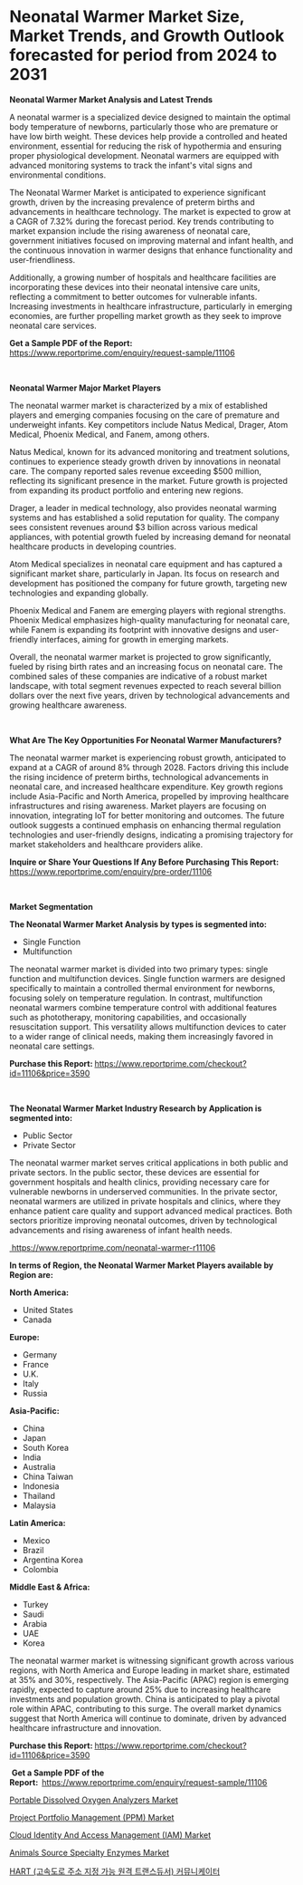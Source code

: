 <p><h1>Neonatal Warmer Market Size, Market Trends, and Growth Outlook forecasted for period from 2024 to 2031</h1></p><p><strong>Neonatal Warmer Market Analysis and Latest Trends</strong></p>
<p><p>A neonatal warmer is a specialized device designed to maintain the optimal body temperature of newborns, particularly those who are premature or have low birth weight. These devices help provide a controlled and heated environment, essential for reducing the risk of hypothermia and ensuring proper physiological development. Neonatal warmers are equipped with advanced monitoring systems to track the infant's vital signs and environmental conditions.</p><p>The Neonatal Warmer Market is anticipated to experience significant growth, driven by the increasing prevalence of preterm births and advancements in healthcare technology. The market is expected to grow at a CAGR of 7.32% during the forecast period. Key trends contributing to market expansion include the rising awareness of neonatal care, government initiatives focused on improving maternal and infant health, and the continuous innovation in warmer designs that enhance functionality and user-friendliness.</p><p>Additionally, a growing number of hospitals and healthcare facilities are incorporating these devices into their neonatal intensive care units, reflecting a commitment to better outcomes for vulnerable infants. Increasing investments in healthcare infrastructure, particularly in emerging economies, are further propelling market growth as they seek to improve neonatal care services.</p></p>
<p><strong>Get a Sample PDF of the Report:&nbsp;</strong> <a href="https://www.reportprime.com/enquiry/request-sample/11106">https://www.reportprime.com/enquiry/request-sample/11106</a></p>
<p>&nbsp;</p>
<p><strong>Neonatal Warmer Major Market Players</strong></p>
<p><p>The neonatal warmer market is characterized by a mix of established players and emerging companies focusing on the care of premature and underweight infants. Key competitors include Natus Medical, Drager, Atom Medical, Phoenix Medical, and Fanem, among others.</p><p>Natus Medical, known for its advanced monitoring and treatment solutions, continues to experience steady growth driven by innovations in neonatal care. The company reported sales revenue exceeding $500 million, reflecting its significant presence in the market. Future growth is projected from expanding its product portfolio and entering new regions.</p><p>Drager, a leader in medical technology, also provides neonatal warming systems and has established a solid reputation for quality. The company sees consistent revenues around $3 billion across various medical appliances, with potential growth fueled by increasing demand for neonatal healthcare products in developing countries.</p><p>Atom Medical specializes in neonatal care equipment and has captured a significant market share, particularly in Japan. Its focus on research and development has positioned the company for future growth, targeting new technologies and expanding globally.</p><p>Phoenix Medical and Fanem are emerging players with regional strengths. Phoenix Medical emphasizes high-quality manufacturing for neonatal care, while Fanem is expanding its footprint with innovative designs and user-friendly interfaces, aiming for growth in emerging markets.</p><p>Overall, the neonatal warmer market is projected to grow significantly, fueled by rising birth rates and an increasing focus on neonatal care. The combined sales of these companies are indicative of a robust market landscape, with total segment revenues expected to reach several billion dollars over the next five years, driven by technological advancements and growing healthcare awareness.</p></p>
<p>&nbsp;</p>
<p><strong>What Are The Key Opportunities For Neonatal Warmer Manufacturers?</strong></p>
<p><p>The neonatal warmer market is experiencing robust growth, anticipated to expand at a CAGR of around 8% through 2028. Factors driving this include the rising incidence of preterm births, technological advancements in neonatal care, and increased healthcare expenditure. Key growth regions include Asia-Pacific and North America, propelled by improving healthcare infrastructures and rising awareness. Market players are focusing on innovation, integrating IoT for better monitoring and outcomes. The future outlook suggests a continued emphasis on enhancing thermal regulation technologies and user-friendly designs, indicating a promising trajectory for market stakeholders and healthcare providers alike.</p></p>
<p><strong>Inquire or Share Your Questions If Any Before Purchasing This Report:</strong> <a href="https://www.reportprime.com/enquiry/pre-order/11106">https://www.reportprime.com/enquiry/pre-order/11106</a></p>
<p>&nbsp;</p>
<p><strong>Market Segmentation</strong></p>
<p><strong>The Neonatal Warmer Market Analysis by types is segmented into:</strong></p>
<p><ul><li>Single Function</li><li>Multifunction</li></ul></p>
<p><p>The neonatal warmer market is divided into two primary types: single function and multifunction devices. Single function warmers are designed specifically to maintain a controlled thermal environment for newborns, focusing solely on temperature regulation. In contrast, multifunction neonatal warmers combine temperature control with additional features such as phototherapy, monitoring capabilities, and occasionally resuscitation support. This versatility allows multifunction devices to cater to a wider range of clinical needs, making them increasingly favored in neonatal care settings.</p></p>
<p><strong>Purchase this Report:&nbsp;</strong><a href="https://www.reportprime.com/checkout?id=11106&price=3590">https://www.reportprime.com/checkout?id=11106&price=3590</a></p>
<p>&nbsp;</p>
<p><strong>The Neonatal Warmer Market Industry Research by Application is segmented into:</strong></p>
<p><ul><li>Public Sector</li><li>Private Sector</li></ul></p>
<p><p>The neonatal warmer market serves critical applications in both public and private sectors. In the public sector, these devices are essential for government hospitals and health clinics, providing necessary care for vulnerable newborns in underserved communities. In the private sector, neonatal warmers are utilized in private hospitals and clinics, where they enhance patient care quality and support advanced medical practices. Both sectors prioritize improving neonatal outcomes, driven by technological advancements and rising awareness of infant health needs.</p></p>
<p><a href="https://www.reportprime.com/neonatal-warmer-r11106">&nbsp;https://www.reportprime.com/neonatal-warmer-r11106</a></p>
<p><strong>In terms of Region, the Neonatal Warmer Market Players available by Region are:</strong></p>
<p>
    <p> <strong> North America: </strong>
        <ul>
            <li>United States</li>
            <li>Canada</li>
        </ul>
        </p> 
    <p> <strong> Europe: </strong>
        <ul>
            <li>Germany</li>
            <li>France</li>
            <li>U.K.</li>
            <li>Italy</li>
            <li>Russia</li>
        </ul>
        </p> 
    <p> <strong> Asia-Pacific: </strong>
        <ul>
            <li>China</li>
            <li>Japan</li>
            <li>South Korea</li>
            <li>India</li>
            <li>Australia</li>
            <li>China Taiwan</li>
            <li>Indonesia</li>
            <li>Thailand</li>
            <li>Malaysia</li>
        </ul>
        </p> 
    <p> <strong> Latin America: </strong>
        <ul>
            <li>Mexico</li>
            <li>Brazil</li>
            <li>Argentina Korea</li>
            <li>Colombia</li>
        </ul>
        </p> 
    <p> <strong> Middle East & Africa: </strong>
        <ul>
            <li>Turkey</li>
            <li>Saudi</li>
            <li>Arabia</li>
            <li>UAE</li>
            <li>Korea</li>
        </ul>
    </p>
    </p>
<p><p>The neonatal warmer market is witnessing significant growth across various regions, with North America and Europe leading in market share, estimated at 35% and 30%, respectively. The Asia-Pacific (APAC) region is emerging rapidly, expected to capture around 25% due to increasing healthcare investments and population growth. China is anticipated to play a pivotal role within APAC, contributing to this surge. The overall market dynamics suggest that North America will continue to dominate, driven by advanced healthcare infrastructure and innovation.</p></p>
<p><strong>Purchase this Report: </strong><a href="https://www.reportprime.com/checkout?id=11106&price=3590">https://www.reportprime.com/checkout?id=11106&price=3590</a></p>
<p>&nbsp;<strong>Get a Sample PDF of the Report:&nbsp;&nbsp;</strong><a href="https://www.reportprime.com/enquiry/request-sample/11106">https://www.reportprime.com/enquiry/request-sample/11106</a></p>
<p><strong></strong></p>
<p><p><a href="https://medium.com/@endridushku133/the-global-portable-dissolved-oxygen-analyzers-market-identifies-drivers-restraints-ba77ba2f312f?postPublishedType=initial">Portable Dissolved Oxygen Analyzers Market</a></p><p><a href="https://issuu.com/reportprime-2/docs/project-portfolio-management-ppm-ma_73e688150172f1">Project Portfolio Management (PPM) Market</a></p><p><a href="https://issuu.com/reportprime-2/docs/cloud-identity-and-access-managemen_de7cc8f5d97371">Cloud Identity And Access Management (IAM) Market</a></p><p><a href="https://medium.com/@endridushku133/the-global-animals-source-specialty-enzymes-market-is-at-the-forefront-of-innovation-driving-f515b257c1a0">Animals Source Specialty Enzymes Market</a></p><p><a href="https://medium.com/@eunicevaughan35/%EC%84%B8%EA%B3%84-hart-highway-addressable-remote-transducer-communicators-market-%EC%9D%80-2024%EC%97%90%EC%84%9C-2031%EB%A1%9C-%EC%97%B0%ED%8F%89%EA%B7%A0-%EC%A6%9D%EA%B0%80%EC%9C%A8%EC%9D%84-%EB%B3%B4%EC%9D%BC-%EA%B2%83%EC%9C%BC%EB%A1%9C-989e7f1578ff?postPublishedType=initial">HART (고속도로 주소 지정 가능 원격 트랜스듀서) 커뮤니케이터</a></p></p>
